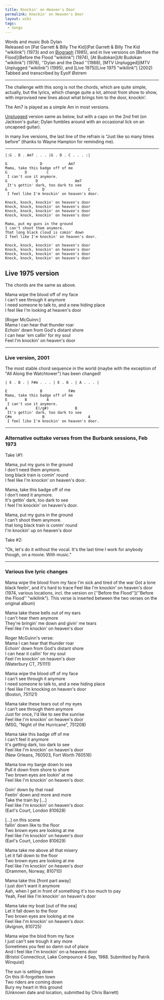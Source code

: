 ```yaml
---
title: Knockin' on Heaven's Door
permalink: Knockin' on Heaven's Door
layout: wiki
tags:
 - Songs
---
```


Words and music Bob Dylan  
Released on [Pat Garrett &amp; Billy The
Kid](Pat Garrett &amp; Billy The Kid "wikilink") (1973) and on
[Biograph](Biograph "wikilink") (1985), and in live versions on [Before
the Flood](Before the Flood "wikilink") (1974), [At
Budokan](At Budokan "wikilink") (1978), ''Dylan and the Dead ''(1988),
[MTV Unplugged](MTV Unplugged "wikilink") (1995), and [Live
1975](Live 1975 "wikilink") (2002)  
Tabbed and transcribed by Eyolf Østrem

* * * * *

The challenge with this song is not the chords, which are quite simple,
actually, but the lyrics, which change quite a lot, almost from show to
show, with improvised new lines about what brings him to the door,
knockin'.

The Am7 is played as a simple Am in most versions.

[Unplugged](Unplugged "wikilink") version same as below, but with a capo
on the 2nd fret (on Jackson's guitar; Dylan fumbles around with an
occasional lick on an uncapoed guitar).

In many live versions, the last line of the refrain is “Just like so
many times before” (thanks to Wayne Hampton for reminding me).

* * * * *

    |:G . D . Am7 . . . |G . D . C . . . :|

    G               D            Am7
    Mama, take this badge off of me
    G        D         C
     I can't use it anymore.
    G             D                 Am7
     It's gettin' dark, too dark to see
    G                D                    C
     I feel like I'm knockin' on heaven's door.

    Knock, knock, knockin' on heaven's door
    Knock, knock, knockin' on heaven's door
    Knock, knock, knockin' on heaven's door
    Knock, knock, knockin' on heaven's door

    Mama, put my guns in the ground
    I can't shoot them anymore.
    That long black cloud is comin' down
    I feel like I'm knockin' on heaven's door.

    Knock, knock, knockin' on heaven's door
    Knock, knock, knockin' on heaven's door
    Knock, knock, knockin' on heaven's door
    Knock, knock, knockin' on heaven's door

<h2 class="songversion">
Live 1975 version

</h2>
The chords are the same as above.

Mama wipe the blood off of my face  
I can't see through it anymore  
I need someone to talk to, and a new hiding place  
I feel like I'm looking at heaven's door

[Roger McGuinn:]  
Mama I can hear that thunder roar  
Echoin' down from God's distant shore  
I can hear 'em callin' for my soul  
Feel I'm knockin' on heaven's door

* * * * *

<h3>
Live version, 2001

</h3>
The most stable chord sequence in the world (maybe with the exception of
"All Along the Watchtower") has been changed!

    | E . B . | F#m . . . | E . B . | A . . . |

    E               B            F#m
    Mama, take this badge off of me
    E        B         A
     I can't use it anymore.
    A             E(/g#)            B
     It's gettin' dark, too dark to see
    C#m              B                    A
     I feel like I'm knockin' on heaven's door.
     

* * * * *

<h3>
Alternative outtake verses from the Burbank sessions, Feb 1973

</h3>
Take \#1:

Mama, put my guns in the ground  
I don't need them anymore.  
long black train is comin' round  
I feel like I'm knockin' on heaven's door.

Mama, take this badge off of me  
I don't need it anymore.  
It's gettin' dark, too dark to see  
I feel I'm knockin' on heaven's door.

Mama, put my guns in the ground  
I can't shoot them anymore.  
that long black train is comin' round  
I'm knockin' up on heaven's door

Take \#2:

"Ok, let's do it without the vocal. It's the last time I work for
anybody though, on a movie. With music."

* * * * *

<h3>
Various live lyric changes

</h3>
Mama wipe the blood from my face  
I'm sick and tired of the war  
Got a lone black feelin', and it's hard to trace  
Feel like I'm knockin' on heaven's door  
 (1974, various locations, incl. the version on [''Before the
Flood''](''Before the Flood'' "wikilink").  
 This verse is inserted between the two verses on the original album)

Mama take these bells out of my ears  
I can't hear them anymore  
They're bringin' me down and givin' me tears  
Feel like I'm knockin' on heaven's door

Roger McGuinn's verse:  
Mama I can hear that thunder roar  
Echoin' down from God's distant shore  
I can hear it callin' for my soul  
Feel I'm knockin' on heaven's door  
 (Waterbury CT, 751111)

Mama wipe the blood off of my face  
I can't see through it anymore  
I need someone to talk to, and a new hiding place  
I feel like I'm knocking on heaven's door  
 (Boston, 751121)

Mama take these tears out of my eyes  
I can't see through them anymore  
Just for once, I'd like to see the sunrise  
Feel like I'm knockin' on heaven's door  
 (MSG, "Night of the Hurricane", 751208)

Mama take this badge off of me  
I can't feel it anymore  
It's getting dark, too dark to see  
Feel like I'm knockin' on heaven's door  
 (New Orleans, 760503, Fort Worth 760516)

Mama tow my barge down to sea  
Pull it down from shore to shore  
Two brown eyes are lookin' at me  
Feel like I'm knockin' on heaven's door.

Goin' down by that road  
Feelin' down and more and more  
Take the train by [...]  
Feel like I'm knockin' on heaven's door.  
 (Earl's Court, London 810628)

[...] on this scene  
fallin' down like to the floor  
Two brown eyes are looking at me  
Feel like I'm knockin' on heaven's door  
 (Earl's Court, London 810629)

Mama take me above all that misery  
Let it fall down to the floor  
Two brown eyes are looking at me  
Feel like I'm knockin' on heaven's door  
 (Drammen, Norway, 810710)

Mama take this [front part away]  
I just don't want it anymore  
Aah, when I get in front of something it's too much to pay  
Yeah, Feel like I'm knockin' on heaven's door

Mama take my boat [out of the sea]  
Let it fall down to the floor  
Two brown eyes are looking at me  
Feel like I'm knockin' on heaven's door.  
 (Avignon, 810725)

Mama wipe the blod from my face  
I just can't see trough it any more  
Sometimes you feel so damn out of place  
And I feel like I'm knockin' on-a heavens door  
 (Bristol Connecticut, Lake Compounce 4 Sep, 1988. Submitted by Patrik
Winquist)

The sun is setting down  
On this ill-forgotten town  
Two riders are coming down  
Bury my heart in this ground  
 (Unknown date and location, submitted by Chris Barrett)
